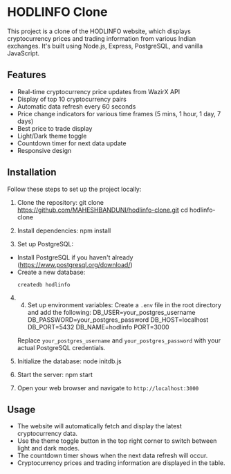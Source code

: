 # HODLINFO Clone

This project is a clone of the HODLINFO website, which displays cryptocurrency prices and trading information from various Indian exchanges. It's built using Node.js, Express, PostgreSQL, and vanilla JavaScript.

## Features

- Real-time cryptocurrency price updates from WazirX API
- Display of top 10 cryptocurrency pairs
- Automatic data refresh every 60 seconds
- Price change indicators for various time frames (5 mins, 1 hour, 1 day, 7 days)
- Best price to trade display
- Light/Dark theme toggle
- Countdown timer for next data update
- Responsive design

## Installation

Follow these steps to set up the project locally:

1. Clone the repository:
git clone https://github.com/MAHESHBANDUNI/hodlinfo-clone.git
cd hodlinfo-clone

2. Install dependencies:
npm install

3. Set up PostgreSQL:
- Install PostgreSQL if you haven't already (https://www.postgresql.org/download/)
- Create a new database:
  ```
  createdb hodlinfo
  ```

4. 4. Set up environment variables:
   Create a `.env` file in the root directory and add the following:
   DB_USER=your_postgres_username
   DB_PASSWORD=your_postgres_password
   DB_HOST=localhost
   DB_PORT=5432
   DB_NAME=hodlinfo
   PORT=3000
   
   Replace `your_postgres_username` and `your_postgres_password` with your actual PostgreSQL credentials.

5. Initialize the database:
node initdb.js

6. Start the server:
npm start

7. Open your web browser and navigate to `http://localhost:3000`

## Usage

- The website will automatically fetch and display the latest cryptocurrency data.
- Use the theme toggle button in the top right corner to switch between light and dark modes.
- The countdown timer shows when the next data refresh will occur.
- Cryptocurrency prices and trading information are displayed in the table.
